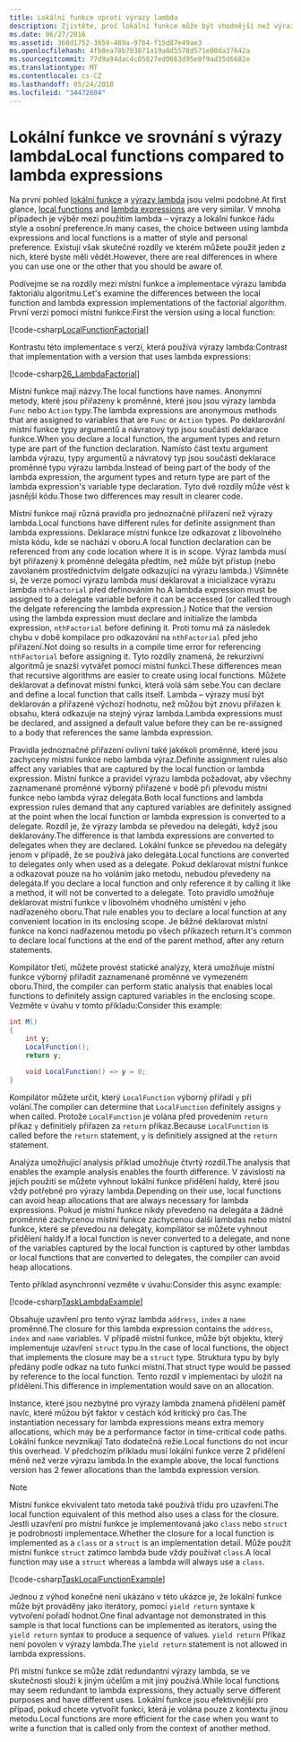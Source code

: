 ```yaml
---
title: Lokální funkce oproti výrazy lambda
description: Zjistěte, proč lokální funkce může být vhodnější než výrazy lambda.
ms.date: 06/27/2016
ms.assetid: 368d1752-3659-489a-97b4-f15d87e49ae3
ms.openlocfilehash: 4fb8ea78b783871a19a8d5578d571e00da37642a
ms.sourcegitcommit: 77d9a94dac4c05827ed0663d95e0f9ad35d6682e
ms.translationtype: MT
ms.contentlocale: cs-CZ
ms.lasthandoff: 05/24/2018
ms.locfileid: "34472604"
---
```

# <a name="local-functions-compared-to-lambda-expressions"></a><span data-ttu-id="0ace0-103">Lokální funkce ve srovnání s výrazy lambda</span><span class="sxs-lookup"><span data-stu-id="0ace0-103">Local functions compared to lambda expressions</span></span>

<span data-ttu-id="0ace0-104">Na první pohled [lokální funkce](programming-guide/classes-and-structs/local-functions.md) a [výrazy lambda](lambda-expressions.md) jsou velmi podobné.</span><span class="sxs-lookup"><span data-stu-id="0ace0-104">At first glance, [local functions](programming-guide/classes-and-structs/local-functions.md) and [lambda expressions](lambda-expressions.md) are very similar.</span></span> <span data-ttu-id="0ace0-105">V mnoha případech je výběr mezi použitím lambda – výrazy a lokální funkce řádu style a osobní preference.</span><span class="sxs-lookup"><span data-stu-id="0ace0-105">In many cases, the choice between using lambda expressions and local functions is a matter of style and personal preference.</span></span> <span data-ttu-id="0ace0-106">Existují však skutečné rozdíly ve kterém můžete použít jeden z nich, které byste měli vědět.</span><span class="sxs-lookup"><span data-stu-id="0ace0-106">However, there are real differences in where you can use one or the other that you should be aware of.</span></span>

<span data-ttu-id="0ace0-107">Podívejme se na rozdíly mezi místní funkce a implementace výrazu lambda faktoriálu algoritmu.</span><span class="sxs-lookup"><span data-stu-id="0ace0-107">Let's examine the differences between the local function and lambda expression implementations of the factorial algorithm.</span></span> <span data-ttu-id="0ace0-108">První verzi pomocí místní funkce:</span><span class="sxs-lookup"><span data-stu-id="0ace0-108">First the version using a local function:</span></span>

[!code-csharp[LocalFunctionFactorial](../../samples/snippets/csharp/new-in-7/MathUtilities.cs#37_LocalFunctionFactorial "Recursive factorial using local function")]

<span data-ttu-id="0ace0-109">Kontrastu této implementace s verzí, která používá výrazy lambda:</span><span class="sxs-lookup"><span data-stu-id="0ace0-109">Contrast that implementation with a version that uses lambda expressions:</span></span>

[!code-csharp[26_LambdaFactorial](../../samples/snippets/csharp/new-in-7/MathUtilities.cs#38_LambdaFactorial "Recursive factorial using lambda expressions")]

<span data-ttu-id="0ace0-110">Místní funkce mají názvy.</span><span class="sxs-lookup"><span data-stu-id="0ace0-110">The local functions have names.</span></span> <span data-ttu-id="0ace0-111">Anonymní metody, které jsou přiřazeny k proměnné, které jsou jsou výrazy lambda `Func` nebo `Action` typy.</span><span class="sxs-lookup"><span data-stu-id="0ace0-111">The lambda expressions are anonymous methods that are assigned to variables that are `Func` or `Action` types.</span></span> <span data-ttu-id="0ace0-112">Po deklarování místní funkce typy argumentů a návratový typ jsou součástí deklarace funkce.</span><span class="sxs-lookup"><span data-stu-id="0ace0-112">When you declare a local function, the argument types and return type are part of the function declaration.</span></span> <span data-ttu-id="0ace0-113">Namísto část textu argument lambda výrazu, typy argumentů a návratový typ jsou součástí deklarace proměnné typu výrazu lambda.</span><span class="sxs-lookup"><span data-stu-id="0ace0-113">Instead of being part of the body of the lambda expression, the argument types and return type are part of the lambda expression's variable type declaration.</span></span> <span data-ttu-id="0ace0-114">Tyto dvě rozdíly může vést k jasnější kódu.</span><span class="sxs-lookup"><span data-stu-id="0ace0-114">Those two differences may result in clearer code.</span></span>

<span data-ttu-id="0ace0-115">Místní funkce mají různá pravidla pro jednoznačné přiřazení než výrazy lambda.</span><span class="sxs-lookup"><span data-stu-id="0ace0-115">Local functions have different rules for definite assignment than lambda expressions.</span></span> <span data-ttu-id="0ace0-116">Deklarace místní funkce lze odkazovat z libovolného místa kódu, kde se nachází v oboru.</span><span class="sxs-lookup"><span data-stu-id="0ace0-116">A local function declaration can be referenced from any code location where it is in scope.</span></span> <span data-ttu-id="0ace0-117">Výraz lambda musí být přiřazený k proměnné delegáta předtím, než může být přístup (nebo zavolaném prostřednictvím delgate odkazující na výrazu lambda.) Všimněte si, že verze pomocí výrazu lambda musí deklarovat a inicializace výrazu lambda `nthFactorial` před definováním ho.</span><span class="sxs-lookup"><span data-stu-id="0ace0-117">A lambda expression must be assigned to a delegate variable before it can be accessed (or called through the delgate referencing the lambda expression.) Notice that the version using the lambda expression must declare and initialize the lambda expression, `nthFactorial` before defining it.</span></span> <span data-ttu-id="0ace0-118">Proti tomu má za následek chybu v době kompilace pro odkazování na `nthFactorial` před jeho přiřazení.</span><span class="sxs-lookup"><span data-stu-id="0ace0-118">Not doing so results in a compile time error for referencing `nthFactorial` before assigning it.</span></span>
<span data-ttu-id="0ace0-119">Tyto rozdíly znamená, že rekurzivní algoritmů je snazší vytvářet pomocí místní funkcí.</span><span class="sxs-lookup"><span data-stu-id="0ace0-119">These differences mean that recursive algorithms are easier to create using local functions.</span></span> <span data-ttu-id="0ace0-120">Můžete deklarovat a definovat místní funkci, která volá sám sebe.</span><span class="sxs-lookup"><span data-stu-id="0ace0-120">You can declare and define a local function that calls itself.</span></span> <span data-ttu-id="0ace0-121">Lambda – výrazy musí být deklarován a přiřazené výchozí hodnotu, než můžou být znovu přiřazen k obsahu, která odkazuje na stejný výraz lambda.</span><span class="sxs-lookup"><span data-stu-id="0ace0-121">Lambda expressions must be declared, and assigned a default value before they can be re-assigned to a body that references the same lambda expression.</span></span>

<span data-ttu-id="0ace0-122">Pravidla jednoznačné přiřazení ovlivní také jakékoli proměnné, které jsou zachyceny místní funkce nebo lambda výraz.</span><span class="sxs-lookup"><span data-stu-id="0ace0-122">Definite assignment rules also affect any variables that are captured by the local function or lambda expression.</span></span> <span data-ttu-id="0ace0-123">Místní funkce a pravidel výrazu lambda požadovat, aby všechny zaznamenané proměnné výborný přiřazené v bodě při převodu místní funkce nebo lambda výraz delegáta.</span><span class="sxs-lookup"><span data-stu-id="0ace0-123">Both local functions and lambda expression rules demand that any captured variables are definitely assigned at the point when the local function or lambda expression is converted to a delegate.</span></span> <span data-ttu-id="0ace0-124">Rozdíl je, že výrazy lambda se převedou na delegáti, když jsou deklarovány.</span><span class="sxs-lookup"><span data-stu-id="0ace0-124">The difference is that lambda expressions are converted to delegates when they are declared.</span></span> <span data-ttu-id="0ace0-125">Lokální funkce se převedou na delegáty jenom v případě, že se používá jako delegáta.</span><span class="sxs-lookup"><span data-stu-id="0ace0-125">Local functions are converted to delegates only when used as a delegate.</span></span> <span data-ttu-id="0ace0-126">Pokud deklarovat místní funkce a odkazovat pouze na ho voláním jako metodu, nebudou převedeny na delegáta.</span><span class="sxs-lookup"><span data-stu-id="0ace0-126">If you declare a local function and only reference it by calling it like a method, it will not be converted to a delegate.</span></span> <span data-ttu-id="0ace0-127">Toto pravidlo umožňuje deklarovat místní funkce v libovolném vhodného umístění v jeho nadřazeného oboru.</span><span class="sxs-lookup"><span data-stu-id="0ace0-127">That rule enables you to declare a local function at any convenient location in its enclosing scope.</span></span> <span data-ttu-id="0ace0-128">Je běžné deklarovat místní funkce na konci nadřazenou metodu po všech příkazech return.</span><span class="sxs-lookup"><span data-stu-id="0ace0-128">It's common to declare local functions at the end of the parent method, after any return statements.</span></span>

<span data-ttu-id="0ace0-129">Kompilátor třetí, můžete provést statické analýzy, která umožňuje místní funkce výborný přiřadit zaznamenané proměnné ve vymezeném oboru.</span><span class="sxs-lookup"><span data-stu-id="0ace0-129">Third, the compiler can perform static analysis that enables local functions to definitely assign captured variables in the enclosing scope.</span></span> <span data-ttu-id="0ace0-130">Vezměte v úvahu v tomto příkladu:</span><span class="sxs-lookup"><span data-stu-id="0ace0-130">Consider this example:</span></span>

```csharp
int M()
{
    int y;
    LocalFunction();
    return y;

    void LocalFunction() => y = 0;
}
```

<span data-ttu-id="0ace0-131">Kompilátor můžete určit, který `LocalFunction` výborný přiřadí `y` při volání.</span><span class="sxs-lookup"><span data-stu-id="0ace0-131">The compiler can determine that `LocalFunction` definitely assigns `y` when called.</span></span> <span data-ttu-id="0ace0-132">Protože `LocalFunction` je volána před provedením `return` příkaz `y` definitiely přiřazen za `return` příkaz.</span><span class="sxs-lookup"><span data-stu-id="0ace0-132">Because `LocalFunction` is called before the `return` statement, `y` is definitiely assigned at the `return` statement.</span></span>

<span data-ttu-id="0ace0-133">Analýza umožňující analysis příklad umožňuje čtvrtý rozdíl.</span><span class="sxs-lookup"><span data-stu-id="0ace0-133">The analysis that enables the example analysis enables the fourth difference.</span></span>
<span data-ttu-id="0ace0-134">V závislosti na jejich použití se můžete vyhnout lokální funkce přidělení haldy, které jsou vždy potřebné pro výrazy lambda.</span><span class="sxs-lookup"><span data-stu-id="0ace0-134">Depending on their use, local functions can avoid heap allocations that are always necessary for lambda expressions.</span></span> <span data-ttu-id="0ace0-135">Pokud je místní funkce nikdy převedeno na delegáta a žádné proměnné zachycenou místní funkce zachycenou další lambdas nebo místní funkce, které se převedou na delegáty, kompilátor se můžete vyhnout přidělení haldy.</span><span class="sxs-lookup"><span data-stu-id="0ace0-135">If a local function is never converted to a delegate, and none of the variables captured by the local function is captured by other lambdas or local functions that are converted to delegates, the compiler can avoid heap allocations.</span></span> 

<span data-ttu-id="0ace0-136">Tento příklad asynchronní vezměte v úvahu:</span><span class="sxs-lookup"><span data-stu-id="0ace0-136">Consider this async example:</span></span>

[!code-csharp[TaskLambdaExample](../../samples/snippets/csharp/new-in-7/AsyncWork.cs#36_TaskLambdaExample "Task returning method with lambda expression")]

<span data-ttu-id="0ace0-137">Obsahuje uzavření pro tento výraz lambda `address`, `index` a `name` proměnné.</span><span class="sxs-lookup"><span data-stu-id="0ace0-137">The closure for this lambda expression contains the `address`, `index` and `name` variables.</span></span> <span data-ttu-id="0ace0-138">V případě místní funkce, může být objektu, který implementuje uzavření `struct` typu.</span><span class="sxs-lookup"><span data-stu-id="0ace0-138">In the case of local functions, the object that implements the closure may be a `struct` type.</span></span> <span data-ttu-id="0ace0-139">Struktura typu by byly předány podle odkaz na tuto funkci místní.</span><span class="sxs-lookup"><span data-stu-id="0ace0-139">That struct type would be passed by reference to the local function.</span></span> <span data-ttu-id="0ace0-140">Tento rozdíl v implementaci by uložit na přidělení.</span><span class="sxs-lookup"><span data-stu-id="0ace0-140">This difference in implementation would save on an allocation.</span></span>

<span data-ttu-id="0ace0-141">Instance, které jsou nezbytné pro výrazy lambda znamená přidělení paměť navíc, které můžou být faktor v cestách kód kritický pro čas.</span><span class="sxs-lookup"><span data-stu-id="0ace0-141">The instantiation necessary for lambda expressions means extra memory allocations, which may be a performance factor in time-critical code paths.</span></span>
<span data-ttu-id="0ace0-142">Lokální funkce nevznikají Tato dodatečná režie.</span><span class="sxs-lookup"><span data-stu-id="0ace0-142">Local functions do not incur this overhead.</span></span> <span data-ttu-id="0ace0-143">V předchozím příkladu musí lokální funkce verze 2 přidělení méně než verze výrazu lambda.</span><span class="sxs-lookup"><span data-stu-id="0ace0-143">In the example above, the local functions version has 2 fewer allocations than the lambda expression version.</span></span>

> [!NOTE]
> <span data-ttu-id="0ace0-144">Místní funkce ekvivalent tato metoda také používá třídu pro uzavření.</span><span class="sxs-lookup"><span data-stu-id="0ace0-144">The local function equivalent of this method also uses a class for the closure.</span></span> <span data-ttu-id="0ace0-145">Jestli uzavření pro místní funkce je implementovaná jako `class` nebo `struct` je podrobností implementace.</span><span class="sxs-lookup"><span data-stu-id="0ace0-145">Whether the closure for a local function is implemented as a `class` or a `struct` is an implementation detail.</span></span> <span data-ttu-id="0ace0-146">Může použít místní funkce `struct` zatímco lambda bude vždy používat `class`.</span><span class="sxs-lookup"><span data-stu-id="0ace0-146">A local function may use a `struct` whereas a lambda will always use a `class`.</span></span>

[!code-csharp[TaskLocalFunctionExample](../../samples/snippets/csharp/new-in-7/AsyncWork.cs#29_TaskExample "Task returning method with local function")]

<span data-ttu-id="0ace0-147">Jednou z výhod konečné není ukázáno v této ukázce je, že lokální funkce může být prováděny jako iterátory, pomocí `yield return` syntaxe k vytvoření pořadí hodnot.</span><span class="sxs-lookup"><span data-stu-id="0ace0-147">One final advantage not demonstrated in this sample is that local functions can be implemented as iterators, using the `yield return` syntax to produce a sequence of values.</span></span> <span data-ttu-id="0ace0-148">`yield return` Příkaz není povolen v výrazy lambda.</span><span class="sxs-lookup"><span data-stu-id="0ace0-148">The `yield return` statement is not allowed in lambda expressions.</span></span>

<span data-ttu-id="0ace0-149">Při místní funkce se může zdát redundantní výrazy lambda, se ve skutečnosti slouží k jiným účelům a mít jiný používá.</span><span class="sxs-lookup"><span data-stu-id="0ace0-149">While local functions may seem redundant to lambda expressions, they actually serve different purposes and have different uses.</span></span>
<span data-ttu-id="0ace0-150">Lokální funkce jsou efektivnější pro případ, pokud chcete vytvořit funkci, která je volána pouze z kontextu jinou metodu.</span><span class="sxs-lookup"><span data-stu-id="0ace0-150">Local functions are more efficient for the case when you want to write a function that is called only from the context of another method.</span></span>
